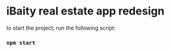 # iBaity real estate app redesign

to start the project, run the following script:

### `npm start`
